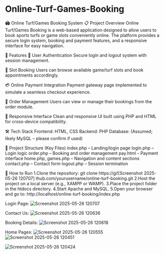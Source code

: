 # Online-Turf-Games-Booking

🏟️ Online Turf/Games Booking System
📋 Project Overview
Online Turf/Games Booking is a web-based application designed to allow users to book sports turfs or game slots conveniently online. The platform provides a secure login system, booking and payment features, and a responsive interface for easy navigation.

🚀 Features
🔐 User Authentication
Secure login and logout system with session management.

📅 Slot Booking
Users can browse available game/turf slots and book appointments accordingly.

💳 Online Payment Integration
Payment gateway page implemented to simulate a seamless checkout experience.

🧾 Order Management
Users can view or manage their bookings from the order module.

📱 Responsive Interface
Clean and responsive UI built using PHP and HTML for cross-device compatibility.

🛠️ Tech Stack
Frontend: HTML, CSS
Backend: PHP
Database: (Assumed; likely MySQL – please confirm if used)

📁 Project Structure (Key Files)
index.php – Landing/login page
login.php – Login logic
order.php – Booking and order management
pay.html – Payment interface
home.php, games.php – Navigation and content sections
contact.php – Contact form
logout.php – Session termination

📌 How to Run
1.Clone the repository:
git clone https://gi![Screenshot 2025-05-26 120707]
thub.com/yourusername/online-turf-booking.git
2.Host the project on a local server (e.g., XAMPP or WAMP).
3.Place the project folder in the htdocs directory.
4.Start Apache and MySQL.
5.Open your browser and go to:
http://localhost/online-turf-booking/index.php

Login Page:
![Screenshot 2025-05-26 120707](https://github.com/user-attachments/assets/cca1ea21-5951-4a89-8944-91557ce01096)

Contact Us:
![Screenshot 2025-05-26 120636](https://github.com/user-attachments/assets/80be755a-96d5-485b-beac-3983c467b8aa)

Booking Details:
![Screenshot 2025-05-26 120618](https://github.com/user-attachments/assets/75b3940a-0369-4b4c-9e35-03122a11ce2b)

Home Pages:
![Screenshot 2025-05-26 120555](https://github.com/user-attachments/assets/7aea6994-5f16-417f-bb06-29035d29fe69)![Screenshot 2025-05-26 120451](https://github.com/user-attachments/assets/053715e9-942d-4669-b4b6-13772ec28a64)

![Screenshot 2025-05-26 120424](https://github.com/user-attachments/assets/b1064f92-ca9a-4575-b73d-cc1a3830b58c)




